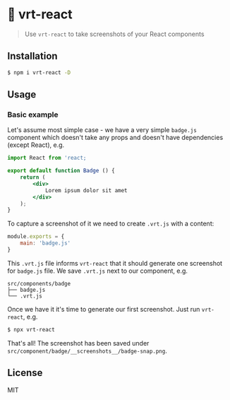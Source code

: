 # 📸 vrt-react

> Use `vrt-react` to take screenshots of your React components

## Installation

```sh
$ npm i vrt-react -D
```

## Usage

### Basic example

Let's assume most simple case - we have a very simple `badge.js` component which doesn't take any props and doesn't have dependencies (except React), e.g.

```jsx
import React from 'react;

export default function Badge () {
    return (
        <div>
            Lorem ipsum dolor sit amet
        </div>
    );
}
```

To capture a screenshot of it we need to create `.vrt.js` with a content:

```js
module.exports = {
    main: 'badge.js'
}
```

This `.vrt.js` file informs `vrt-react` that it should generate one screenshot for `badge.js` file. We save `.vrt.js` next to our component, e.g.

```
src/components/badge
├── badge.js
└── .vrt.js
```

Once we have it it's time to generate our first screenshot. Just run `vrt-react`, e.g.

```sh
$ npx vrt-react 
```

That's all! The screenshot has been saved under `src/component/badge/__screenshots__/badge-snap.png`.

### 

## License

MIT
